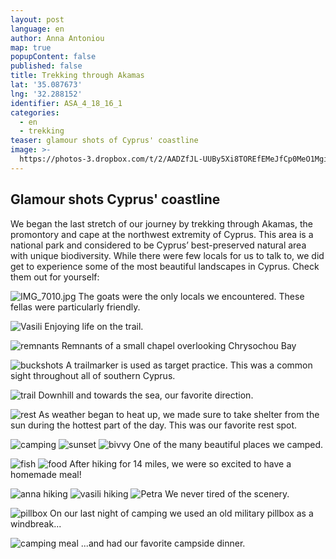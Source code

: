 ```yaml
---
layout: post
language: en
author: Anna Antoniou
map: true
popupContent: false
published: false
title: Trekking through Akamas
lat: '35.087673'
lng: '32.288152'
identifier: ASA_4_18_16_1
categories:
  - en
  - trekking
teaser: glamour shots of Cyprus' coastline
image: >-
  https://photos-3.dropbox.com/t/2/AADZfJL-UUBy5Xi8TOREfEMeJfCp0MeO1MgiEdoGP3IKvw/12/58095057/jpeg/32x32/1/_/1/2/IMG_7516.jpg/EICO8SwYmgMgAigC/N1ExUcOY7cmS6OSNHkIXZCX4_VxSlqsH5ehwy_gcSu0?size_mode=5
---
```

## Glamour shots Cyprus' coastline

We began the last stretch of our journey by trekking through Akamas, the promontory and cape at the northwest extremity of Cyprus. This area is a national park and considered to be Cyprus’ best-preserved natural area with unique biodiversity. While there were few locals for us to talk to, we did get to experience some of the most beautiful landscapes in Cyprus. Check them out for yourself: 

![IMG_7010.jpg]({{site.baseurl}}/media/IMG_7010.jpg)
The goats were the only locals we encountered. These fellas were particularly friendly. 

![Vasili](https://photos-6.dropbox.com/t/2/AAAbEKUYZI7RAesFU3uYzrhUTh_Px-a5NaPyMksMtwphMQ/12/58095057/jpeg/32x32/1/_/1/2/IMG_7020.jpg/EICO8SwYmgMgAigC/999BdM2fU0tJyHk-fJXD9WDkQbIZBOINWe9nMS-mgeA?size=2048x1536&size_mode=3)
Enjoying life on the trail. 

![remnants](https://photos-6.dropbox.com/t/2/AABcG7Pr9uSFAf3qm73zYxHSAsPgxDBKK_jE0O0ZJHjasw/12/58095057/jpeg/32x32/1/_/1/2/IMG_7059.jpg/EICO8SwYmgMgAigC/3dBK0pgSF80VH_jEW3eSPsR3cNzxgKCKbf60r0HoEFU?size=2048x1536&size_mode=3)
Remnants of a small chapel overlooking Chrysochou Bay

![buckshots](https://photos-2.dropbox.com/t/2/AACqsYYNVY3y0qyaNynKgH-ZN3bR_crmiP7RNwuIY-0uJg/12/58095057/jpeg/32x32/1/_/1/2/IMG_7118.jpg/EICO8SwYmgMgAigC/3aD3ox7QCCHTreH3JNMdomBnWzxRvthQ7Nrc7_pY8c8?size=2048x1536&size_mode=3)
A trailmarker is used as target practice. This was a common sight throughout all of southern Cyprus.

![trail](https://photos-2.dropbox.com/t/2/AACwlwdJy-bmgdy5LgCj2aUaKMyyZ7WJ4wZnve0pQ_QiOQ/12/58095057/jpeg/32x32/1/_/1/2/IMG_2960.jpg/EICO8SwYmgMgAigC/0hXBKmVTPsDRvCV1kHDqksRQwYvpbUD7BObF8xp4pQs?size=2048x1536&size_mode=3)
Downhill and towards the sea, our favorite direction.

![rest](https://photos-4.dropbox.com/t/2/AABuETTppjYMluvALxFhYV6go69h9iNec3DUhwr0BaaZyA/12/58095057/jpeg/32x32/1/_/1/2/IMG_7137.jpg/EICO8SwYmgMgAigC/ms54cKFl7daR7HR9m44gk_hu036317P6YmTqYUpeZYg%2CW6ql5foNFJ29oluMPHYQN7IzenSmYbe0FFdbs9AMsC4?size=2048x1536&size_mode=3)
As weather began to heat up, we made sure to take shelter from the sun during the hottest part of the day. This was our favorite rest spot. 

![camping](https://photos-1.dropbox.com/t/2/AABdTi6jy2b_wNkYQ_XAiA6CFI2qsqySKLEf2E9Bo90yuQ/12/58095057/jpeg/32x32/1/_/1/2/IMG_7169.jpg/EICO8SwYmgMgAigC/BT1r6axEbJUULQ2t-RJRw9kt88aHw10ZD49OLATYEk0%2CTMprSH5fbMzgqTx9ep50tUV8bMR-V-2VEfR-VwqHD0w?size_mode=5)
![sunset](https://photos-6.dropbox.com/t/2/AADgJu2afOtBhhjQrh-oIjvTEdSTxeMdGW3ujnmMKjXNBw/12/58095057/jpeg/32x32/1/_/1/2/IMG_7203.jpg/EICO8SwYmgMgAigC/JDIsLbtOs8Q7IFa71TFPIYWt3URa8mtYmXkHlPWEwzk?size_mode=5)
![bivvy](https://photos-2.dropbox.com/t/2/AABNupvIGYal5gIv_vHYV8KaG2F-6GtUeweuWtr4jH4Okg/12/58095057/jpeg/32x32/1/_/1/2/IMG_7207.jpg/EICO8SwYmgMgAigC/k5Tjh9gQbjTr0YENkrmr3RSJkNss8Eg_jhwliO40sBg?size_mode=5)
One of the many beautiful places we camped. 

![fish](https://photos-4.dropbox.com/t/2/AACpWK6SJR8OlYIjoK8Jj8SX4G_4RK8s4tmiw6vFDHSKkA/12/58095057/jpeg/32x32/1/_/1/2/IMG_7181.jpg/EICO8SwYmgMgAigC/sDQevVbYU95e1Jb-lpXVfTXs1UFO_LI6CtDOjdumIXs?size_mode=5)
![food](https://photos-5.dropbox.com/t/2/AABk_XazjueevPBNenNc05-AWHkKtsA1liZmI82YmfVrzQ/12/58095057/jpeg/32x32/1/_/1/2/IMG_7199.jpg/EICO8SwYmgMgAigC/TSXGtLMYhu7GhqJ2Edd-ICX33kpt3YVCO8EmbDgBsU4?size_mode=5)
After hiking for 14 miles, we were so excited to have a homemade meal! 


![anna hiking](https://photos-6.dropbox.com/t/2/AAAQVQCxpe5bDd3Q4k_lVhv0YyfBdU_wxRHJ34E3fX4i6g/12/58095057/jpeg/32x32/1/_/1/2/IMG_7234.jpg/EICO8SwYmgMgAigC/a5s_7whDACAwYbIp-odrsLxUKJsdhKhwwz53-Sijxz8?size_mode=5)
![vasili hiking](https://photos-3.dropbox.com/t/2/AABERCnmVTaZalssxlPXOBp792nWHHb5AA_x3DvcFP-MBQ/12/58095057/jpeg/32x32/1/_/1/2/IMG_7425.jpg/EICO8SwYmgMgAigC/4vuFP2U0USSFavaAHQ9LqbzPXmRmIBPU6_5vTPeZV2E%2Cwhb-jgNrC7Un1forQAXa04arwaSK9_J0vWpfqS6Hcuk?size_mode=5)
![Petra ](https://photos-3.dropbox.com/t/2/AADZfJL-UUBy5Xi8TOREfEMeJfCp0MeO1MgiEdoGP3IKvw/12/58095057/jpeg/32x32/1/_/1/2/IMG_7516.jpg/EICO8SwYmgMgAigC/N1ExUcOY7cmS6OSNHkIXZCX4_VxSlqsH5ehwy_gcSu0?size_mode=5)
We never tired of the scenery. 

![pillbox](https://photos-1.dropbox.com/t/2/AADhgLOSF4mRVcmCIsvN9PK36xYXxTpG-fDQLizxF2ftRA/12/58095057/jpeg/32x32/1/_/1/2/IMG_3048.jpg/EICO8SwYmgMgAigC/y9zncbr3syGJm94Kl6XBFA-1j6kGqHjRHqlq6C5ZlyU?size_mode=5)
On our last night of camping we used an old military pillbox as a windbreak...

![camping meal](https://photos-2.dropbox.com/t/2/AADsH7rSr5gjIFlPuKu9Z88FLPDjIM0VkrB99YkEXS2eCA/12/58095057/jpeg/32x32/1/_/1/2/IMG_3037.jpg/EICO8SwYmgMgAigC/l65qcQwPje-k2ig-MCsp27vcY2nTE6G6tl29wtiid5k?size_mode=5)
...and had our favorite campside dinner.
